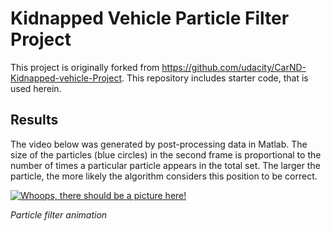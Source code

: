 # Kidnapped Vehicle Particle Filter Project
This project is originally forked from https://github.com/udacity/CarND-Kidnapped-vehicle-Project. This repository includes starter code, that is used herein.

## Results

The video below was generated by post-processing data in Matlab.  The size of the particles (blue circles) in the second frame is proportional to the number of times a particular particle appears in the total set.  The larger the particle, the more likely the algorithm considers this position to be correct.

[![Whoops, there should be a picture here!](https://img.youtube.com/vi/oENYCav-mQU/0.jpg)](https://youtu.be/oENYCav-mQU)

*Particle filter animation*
